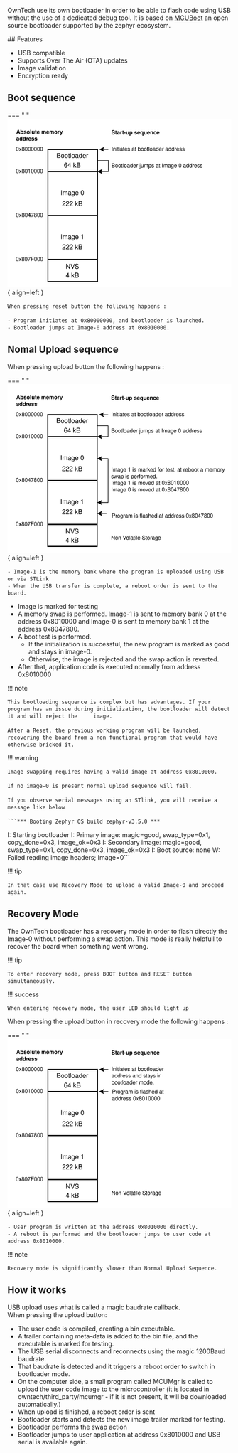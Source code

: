OwnTech use its own bootloader in order to be able to flash code using USB without the use of a dedicated debug tool. 
It is based on [MCUBoot](https://docs.mcuboot.com/) an open source bootloader supported by the zephyr ecosystem. 

## Features

- USB compatible
- Supports Over The Air (OTA) updates
- Image validation 
- Encryption ready

## Boot sequence

=== " "
    ![Memory_map](images/bootloader_boot.drawio.svg){ align=left }


    When pressing reset button the following happens : 
    
    - Program initiates at 0x80000000, and bootloader is launched.
    - Bootloader jumps at Image-0 address at 0x8010000.

## Nomal Upload sequence

   When pressing upload button the following happens : 

=== " "
    ![Memory_map](images/bootloader.drawio.svg){ align=left }
    
    - Image-1 is the memory bank where the program is uploaded using USB or via STLink
    - When the USB transfer is complete, a reboot order is sent to the board. 

- Image is marked for testing
- A memory swap is performed. Image-1 is sent to memory bank 0 at the address 0x8010000 and Image-0 is sent to memory bank 1 at the address 0x8047800. 
- A boot test is performed.
  - If the initialization is successful, the new program is marked as good and stays in image-0.
  - Otherwise, the image is rejected and the swap action is reverted. 
- After that, application code is executed normally from address 0x8010000

!!! note

    This bootloading sequence is complex but has advantages. If your program has an issue during initialization, the bootloader will detect it and will reject the     image. 

    After a Reset, the previous working program will be launched, recovering the board from a non functional program that would have otherwise bricked it.

!!! warning

    Image swapping requires having a valid image at address 0x8010000. 
    
    If no image-0 is present normal upload sequence will fail. 
    
    If you observe serial messages using an STlink, you will receive a message like below 
    
    ```*** Booting Zephyr OS build zephyr-v3.5.0 ***
I: Starting bootloader
I: Primary image: magic=good, swap_type=0x1, copy_done=0x3, image_ok=0x3
I: Secondary image: magic=good, swap_type=0x1, copy_done=0x3, image_ok=0x3
I: Boot source: none
W: Failed reading image headers; Image=0```

!!! tip 

    In that case use Recovery Mode to upload a valid Image-0 and proceed again.

## Recovery Mode 

The OwnTech bootloader has a recovery mode in order to flash directly the Image-0 without performing a swap action. This mode is really helpfull to recover the board when something went wrong.

!!! tip

    To enter recovery mode, press BOOT button and RESET button simultaneously.  

!!! success

    When entering recovery mode, the user LED should light up
    
When pressing the upload button in recovery mode the following happens : 

=== " "
    ![Memory_map](images/bootloader_recovery.drawio.svg){ align=left }

    - User program is written at the address 0x8010000 directly. 
    - A reboot is performed and the bootloader jumps to user code at address 0x8010000.


!!! note
    
    Recovery mode is significantly slower than Normal Upload Sequence.


## How it works

USB upload uses what is called a magic baudrate callback.  
When pressing the upload button:  

- The user code is compiled, creating a bin executable.
- A trailer containing meta-data is added to the bin file, and the executable is marked for testing.  
- The USB serial disconnects and reconnects using the magic 1200Baud baudrate. 
- That baudrate is detected and it triggers a reboot order to switch in bootloader mode.
- On the computer side, a small program called MCUMgr is called to upload the user code image to the microcontroller (it is located in owntech/third_party/mcumgr - if it is not present, it will be downloaded automatically.)
- When upload is finished, a reboot order is sent
- Bootloader starts and detects the new image trailer marked for testing.
- Bootloader performs the swap action
- Bootloader jumps to user application at address 0x8010000 and USB serial is available again.
